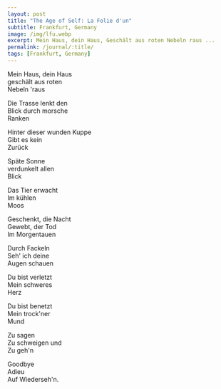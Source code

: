 ```yaml
---
layout: post
title: "The Age of Self: La Folie d'un"
subtitle: Frankfurt, Germany
image: /img/lfu.webp
excerpt: Mein Haus, dein Haus, Geschält aus roten Nebeln raus ...
permalink: /journal/:title/
tags: [Frankfurt, Germany]
---
```

Mein Haus, dein Haus  
geschält aus roten  
Nebeln 'raus  

Die Trasse lenkt den  
Blick durch morsche  
Ranken  

Hinter dieser wunden Kuppe  
Gibt es kein  
Zurück  

Späte Sonne  
verdunkelt allen  
Blick  

Das Tier erwacht  
Im kühlen  
Moos  

Geschenkt, die Nacht  
Gewebt, der Tod  
Im Morgentauen  

Durch Fackeln  
Seh' ich deine  
Augen schauen  

Du bist verletzt  
Mein schweres  
Herz  

Du bist benetzt  
Mein trock'ner  
Mund  

Zu sagen  
Zu schweigen und  
Zu geh'n  

Goodbye  
Adieu  
Auf Wiederseh'n.  